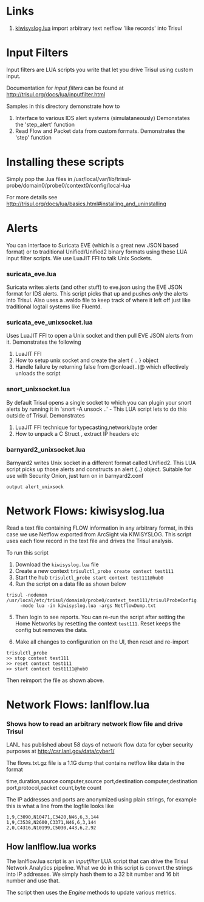 
Links
=====
1. [kiwisyslog.lua](#network-flows--kiwisysloglua) import arbitrary text netflow 'like records' into Trisul



Input Filters 
=============


Input filters are LUA scripts you write that let you drive Trisul using custom input.

Documentation for _input filters_ can be found at http://trisul.org/docs/lua/inputfilter.html


Samples in this directory demonstrate how to 

1.  Interface to various IDS alert systems (simulataneously) Demonstates the 'step_alert' function
2.  Read Flow and Packet data from custom formats. Demonstrates the 'step' function 


Installing these scripts
========================

Simply pop the .lua files  in /usr/local/var/lib/trisul-probe/domain0/probe0/context0/config/local-lua 

For more details see http://trisul.org/docs/lua/basics.html#installing_and_uninstalling


Alerts 
======

You can interface to Suricata EVE (which is a great new JSON based format) or to traditional Unified/Unified2 
binary formats using these LUA input filter scripts. We use LuaJIT FFI to talk Unix Sockets. 


### suricata_eve.lua
Suricata writes alerts (and other stuff) to eve.json using the EVE JSON format for IDS alerts.
This script picks that up and pushes _only_ the alerts into Trisul. Also uses a .waldo file to keep track
of where it left off just like traditional logtail systems like Fluentd.


### suricata_eve_unixsocket.lua 
Uses LuaJIT FFI to open a Unix socket and then pull EVE JSON alerts from it.  Demonstrates  the following

1. LuaJIT FFI 
2. How to setup unix socket and create the alert { .. } object 
3. Handle failure by returning false from @onload(..)@ which effectively unloads the script


### snort_unixsocket.lua
By default Trisul opens a single socket to which you can plugin your snort alerts by running it in
'snort -A unsock ..'  - This LUA script lets to do this outside of Trisul.  Demonstrates

1. LuaJIT FFI technique for typecasting,network/byte order 
2. How to unpack a C Struct , extract IP headers etc

### barnyard2_unixsocket.lua
Barnyard2 writes Unix socket in a different format  called Unified2. This LUA script picks up those alerts
and constructs an alert {..} object.   Suitable for use with Security Onion, just turn on  in barnyard2.conf

````
output alert_unixsock
````

Network Flows:  kiwisyslog.lua 
===============

Read a text file containing FLOW information in any arbitrary format, in this case we use Netflow exported 
from ArcSight via KIWISYSLOG.  This script uses each flow record in the text file and drives the Trisul analysis.

To run this script

1. Download the `kiwisyslog.lua` file 
2. Create a new context `trisulctl_probe create context test111` 
3. Start the hub `trisulctl_probe start context test111@hub0`
4. Run the script on a data file as shown below

````
trisul -nodemon /usr/local/etc/trisul/domain0/probe0/context_test111/trisulProbeConfig.xml 
     -mode lua -in kiwisyslog.lua -args NetflowDump.txt 
````
5. Then login to see reports. You can re-run the script after setting the Home Networks by resetting the context `test111`. Reset keeps the 
config but removes the data.

6. Make all changes to configuration on the UI, then reset and re-import

````
trisulctl_probe 
>> stop context test111
>> reset context test111
>> start context test1111@hub0
````

Then reimport the file as shown above.






Network Flows:  lanlflow.lua 
===============

### Shows how to read an arbitrary network flow file and drive Trisul 


LANL has published about 58 days of network flow data for cyber security purposes at
http://csr.lanl.gov/data/cyber1/

The flows.txt.gz file is a 1.1G dump that contains netflow like data in the format

time,duration,source computer,source port,destination computer,destination port,protocol,packet count,byte count

The IP addresses and ports are anonymized using plain strings, for example this is what a line from the logfile looks like 

````
1,9,C3090,N10471,C3420,N46,6,3,144
1,9,C3538,N2600,C3371,N46,6,3,144
2,0,C4316,N10199,C5030,443,6,2,92
````


How lanlflow.lua works
----------------------
The lanlflow.lua script is an *inputfilter* LUA script that can drive the Trisul Network Analytics pipeline. 
What we do in this script is convert the strings into IP addresses. We simply hash them to a 32 bit number and 16 bit number and use that. 

The script then uses the _Engine_ methods to update various metrics.





